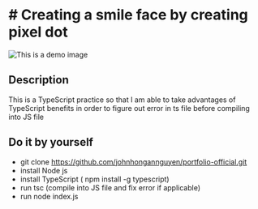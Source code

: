 # # Creating a smile face by creating pixel dot 

![This is a demo image](simle-face-img.png)


## Description 
This is a TypeScript practice so that I am able to take advantages of TypeScript benefits in order to figure out error in ts file before compiling into JS file


## Do it by yourself 
- git clone https://github.com/johnhongannguyen/portfolio-official.git
- install Node js 
- install TypeScript ( npm install -g typescript)
- run tsc (compile into JS file and fix error if applicable)
- run node index.js





